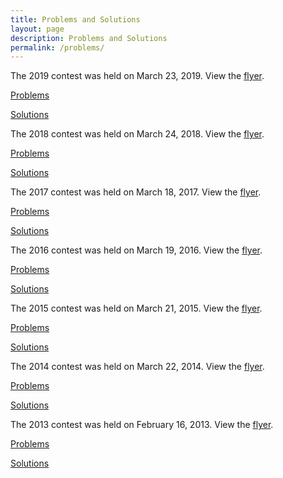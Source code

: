 ```yaml
---
title: Problems and Solutions
layout: page
description: Problems and Solutions
permalink: /problems/
---
```


The 2019 contest was held on March 23, 2019. View the [flyer](/doc/2019-umo-flyer.pdf).

[Problems](/doc/2019UtahMathOlympiad.pdf)

[Solutions](/doc/2019UtahMathOlympiadSolutions.pdf)

The 2018 contest was held on March 24, 2018. View the [flyer](/doc/2018-umo-flyer.pdf).

[Problems](/doc/2018UtahMathOlympiad.pdf)

[Solutions](/doc/2018UtahMathOlympiadSolutions.pdf)

The 2017 contest was held on March 18, 2017. View the [flyer](/doc/2017-umo-flyer.pdf).

[Problems](/doc/2017UtahMathOlympiad.pdf)

[Solutions](/doc/2017UtahMathOlympiadSolutions.pdf)

The 2016 contest was held on March 19, 2016. View the [flyer](/doc/2016-umo-flyer.pdf).

[Problems](/doc/2016UtahMathOlympiad.pdf)

[Solutions](/doc/2016UtahMathOlympiadSolutions.pdf)

The 2015 contest was held on March 21, 2015. View the [flyer](/doc/2015-umo-flyer.pdf).

[Problems](/doc/2015UtahMathOlympiad.pdf)

[Solutions](/doc/2015UtahMathOlympiadSolutions.pdf)

The 2014 contest was held on March 22, 2014. View the [flyer](/doc/2014-umo-flyer.pdf).

[Problems](/doc/2014UtahMathOlympiad.pdf)

[Solutions](/doc/2014UtahMathOlympiadSolutions.pdf)

The 2013 contest was held on February 16, 2013. View the [flyer](/doc/2013-umo-flyer.pdf).

[Problems](/doc/2013UtahMathOlympiad.pdf)

[Solutions](/doc/2013UtahMathOlympiadSolutions.pdf)
